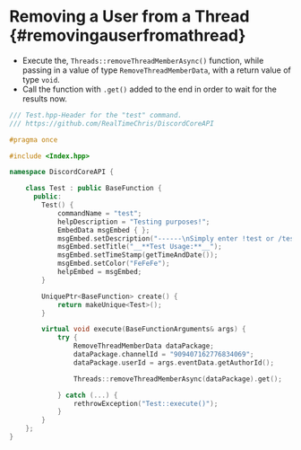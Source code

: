 Removing a User from a Thread {#removingauserfromathread}
============
- Execute the, `Threads::removeThreadMemberAsync()` function, while passing in a value of type `RemoveThreadMemberData`, with a return value of type `void`.
- Call the function with `.get()` added to the end in order to wait for the results now.

```cpp
/// Test.hpp-Header for the "test" command.
/// https://github.com/RealTimeChris/DiscordCoreAPI

#pragma once

#include <Index.hpp>

namespace DiscordCoreAPI {

	class Test : public BaseFunction {
	  public:
		Test() {
			commandName = "test";
			helpDescription = "Testing purposes!";
			EmbedData msgEmbed { };
			msgEmbed.setDescription("------\nSimply enter !test or /test!\n------");
			msgEmbed.setTitle("__**Test Usage:**__");
			msgEmbed.setTimeStamp(getTimeAndDate());
			msgEmbed.setColor("FeFeFe");
			helpEmbed = msgEmbed;
		}

		UniquePtr<BaseFunction> create() {
			return makeUnique<Test>();
		}

		virtual void execute(BaseFunctionArguments& args) {
			try {
				RemoveThreadMemberData dataPackage;
				dataPackage.channelId = "909407162776834069";
				dataPackage.userId = args.eventData.getAuthorId();

				Threads::removeThreadMemberAsync(dataPackage).get();

			} catch (...) {
				rethrowException("Test::execute()");
			}
		}
	};
}
```

